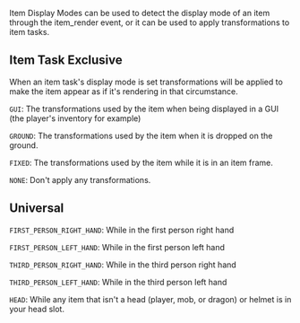 Item Display Modes can be used to detect the display mode of an item through the item_render event, or it can be used to apply transformations to item tasks.

## Item Task Exclusive

When an item task's display mode is set transformations will be applied to make the item appear as if it's rendering in that circumstance.

<code>GUI</code>: The transformations used by the item when being displayed in a GUI (the player's inventory for example)<br/>

<code>GROUND</code>: The transformations used by the item when it is dropped on the ground.<br/>

<code>FIXED</code>: The transformations used by the item while it is in an item frame.<br/>

<code>NONE</code>: Don't apply any transformations.

## Universal

<code>FIRST_PERSON_RIGHT_HAND</code>: While in the first person right hand<br/>

<code>FIRST_PERSON_LEFT_HAND</code>: While in the first person left hand<br/>

<code>THIRD_PERSON_RIGHT_HAND</code>: While in the third person right hand<br/>

<code>THIRD_PERSON_LEFT_HAND</code>: While in the third person left hand<br/>

<code>HEAD</code>: While any item that isn't a head (player, mob, or dragon) or helmet is in your head slot.
